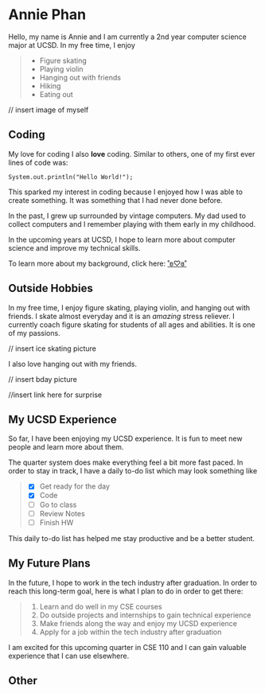 # Annie Phan 
Hello, my name is Annie and I am currently a 2nd year computer science major at UCSD. In my free time, I enjoy
> - Figure skating
> - Playing violin
> - Hanging out with friends
> - Hiking
> - Eating out

// insert image of myself

## Coding
My love for coding
I also **love** coding. Similar to others, one of my first ever lines of code was: 
```
System.out.println("Hello World!");
```
This sparked my interest in coding because I enjoyed how I was able to create something. It was something that I had never done before. 

In the past, I grew up surrounded by vintage computers. My dad used to collect computers and I remember playing with them early in my childhood.

In the upcoming years at UCSD, I hope to learn more about computer science and improve my technical skills.

To learn more about my background, click here: [˚ʚ♡ɞ˚](https://evotekwomenintech.org/annie-phan/)

## Outside Hobbies
In my free time, I enjoy figure skating, playing violin, and hanging out with friends. I skate almost everyday and it is an *amazing* stress reliever. I currently coach figure skating for students of all ages and abilities. It is one of my passions.

// insert ice skating picture

I also love hanging out with my friends.

// insert bday picture

//insert link here for surprise 


## My UCSD Experience
So far, I have been enjoying my UCSD experience. It is fun to meet new people and learn more about them. 

The quarter system does make everything feel a bit more fast paced. In order to stay in track, I have a daily to-do list which may look something like
> - [x] Get ready for the day
> - [x] Code
> - [ ] Go to class
> - [ ] Review Notes
> - [ ] Finish HW

This daily to-do list has helped me stay productive and be a better student.

## My Future Plans
In the future, I hope to work in the tech industry after graduation. In order to reach this long-term goal, here is what I plan to do in order to get there:
> 1. Learn and do well in my CSE courses
> 2. Do outside projects and internships to gain technical experience
> 3. Make friends along the way and enjoy my UCSD experience
> 4. Apply for a job within the tech industry after graduation

I am excited for this upcoming quarter in CSE 110 and I can gain valuable experience that I can use elsewhere. 

## Other

